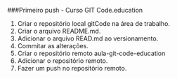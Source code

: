 ###Primeiro push - Curso GIT Code.education

1. Criar o repositório local gitCode na área de trabalho.
2. Criar o arquivo README.md.
3. Adicionar o arquivo READ.md ao versionamento.
4. Commitar as alterações.
5. Criar o repositório remoto aula-git-code-education
6. Adicionar o repositório remoto.
7. Fazer um push no repositório remoto.